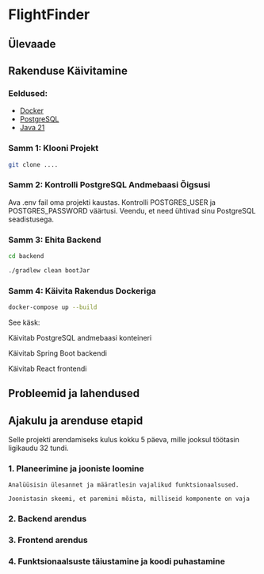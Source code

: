 # FlightFinder

## Ülevaade


## Rakenduse Käivitamine
### Eeldused:
- [Docker](https://docs.docker.com/desktop/setup/install/windows-install/)
- [PostgreSQL](https://www.postgresql.org/)
- [Java 21](https://www.oracle.com/ee/java/technologies/downloads/#java21)


### Samm 1: Klooni Projekt
```sh
git clone ....
```

### Samm 2: Kontrolli PostgreSQL Andmebaasi Õigsusi
Ava .env fail oma projekti kaustas.
Kontrolli POSTGRES_USER ja POSTGRES_PASSWORD väärtusi.
Veendu, et need ühtivad sinu PostgreSQL seadistusega.

### Samm 3: Ehita Backend

```sh
cd backend
```

```sh
./gradlew clean bootJar
```

### Samm 4: Käivita Rakendus Dockeriga

```sh
docker-compose up --build
```
See käsk:

Käivitab PostgreSQL andmebaasi konteineri

Käivitab Spring Boot backendi

Käivitab React frontendi

## Probleemid ja lahendused


## Ajakulu ja arenduse etapid
Selle projekti arendamiseks kulus kokku 5 päeva, mille jooksul töötasin ligikaudu 32 tundi.

### 1. Planeerimine ja jooniste loomine
	Analüüsisin ülesannet ja määratlesin vajalikud funktsionaalsused.

	Joonistasin skeemi, et paremini mõista, milliseid komponente on vaja

### 2. Backend arendus

### 3. Frontend arendus

### 4. Funktsionaalsuste täiustamine ja koodi puhastamine
